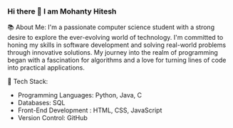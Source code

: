 ### Hi there 👋 I am Mohanty Hitesh 
📚 About Me:
I'm a passionate computer science student with a strong desire to explore the ever-evolving world of technology. I'm committed to honing my skills in software development and solving real-world problems through innovative solutions. My journey into the realm of programming began with a fascination for algorithms and a love for turning lines of code into practical applications.

🚀 Tech Stack:
- Programming Languages: Python, Java, C
- Databases: SQL
- Front-End Development : HTML, CSS, JavaScript
- Version Control: GitHub

